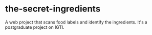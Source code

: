 # the-secret-ingredients
A web project that scans food labels and identify the ingredients. It's a postgraduate project on IGTI.
